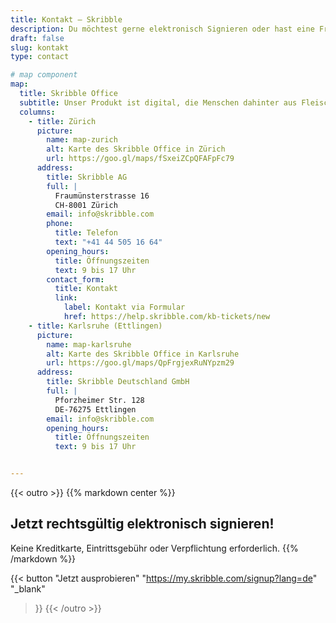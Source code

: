 ```yaml
---
title: Kontakt – Skribble
description: Du möchtest gerne elektronisch Signieren oder hast eine Frage? Dann kannst du dich gerne per Telefon oder E-Mail bei uns melden.
draft: false
slug: kontakt
type: contact

# map component
map:
  title: Skribble Office
  subtitle: Unser Produkt ist digital, die Menschen dahinter aus Fleisch und Blut. Man trifft sie in unseren Offices in der Schweiz und in Deutschland.
  columns:
    - title: Zürich
      picture:
        name: map-zurich
        alt: Karte des Skribble Office in Zürich
        url: https://goo.gl/maps/fSxeiZCpQFAFpFc79
      address:
        title: Skribble AG
        full: |
          Fraumünsterstrasse 16
          CH-8001 Zürich
        email: info@skribble.com
        phone: 
          title: Telefon
          text: "+41 44 505 16 64"
        opening_hours:
          title: Öffnungszeiten
          text: 9 bis 17 Uhr
        contact_form:
          title: Kontakt 
          link:
            label: Kontakt via Formular
            href: https://help.skribble.com/kb-tickets/new
    - title: Karlsruhe (Ettlingen)
      picture:
        name: map-karlsruhe
        alt: Karte des Skribble Office in Karlsruhe
        url: https://goo.gl/maps/QpFrgjexRuNYpzm29
      address:
        title: Skribble Deutschland GmbH
        full: |
          Pforzheimer Str. 128
          DE-76275 Ettlingen
        email: info@skribble.com
        opening_hours:
          title: Öffnungszeiten
          text: 9 bis 17 Uhr


---
```


[//]: # (--------------------------------------------------------------------------------------------------------------)

{{< outro   >}}
{{% markdown center %}}
## Jetzt rechtsgültig elektronisch signieren!
Keine Kreditkarte, Eintrittsgebühr oder
Verpflichtung erforderlich.
{{% /markdown %}}

{{< button
  "Jetzt ausprobieren"
  "https://my.skribble.com/signup?lang=de"
  "_blank"
>}}
{{< /outro >}}
